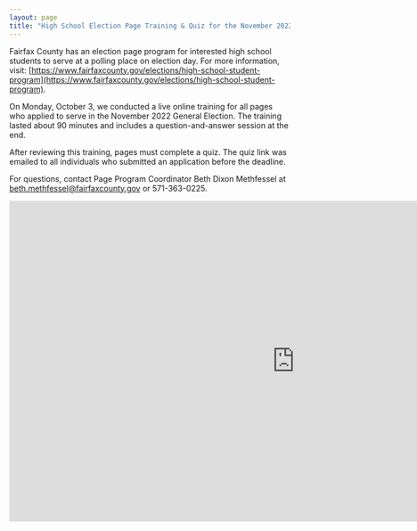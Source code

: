 ```yaml
---
layout: page
title: "High School Election Page Training & Quiz for the November 2022 Election"
---
```


Fairfax County has an election page program for interested high school students to serve at a polling place on election day. For more information, visit: [https://www.fairfaxcounty.gov/elections/high-school-student-program](https://www.fairfaxcounty.gov/elections/high-school-student-program).

On Monday, October 3, we conducted a live online training for all pages who applied to serve in the November 2022 General Election. The training lasted about 90 minutes and includes a question-and-answer session at the end.

After reviewing this training, pages must complete a quiz. The quiz link was emailed to all individuals who submitted an application before the deadline.

For questions, contact Page Program Coordinator Beth Dixon Methfessel at beth.methfessel@fairfaxcounty.gov or 571-363-0225.

<iframe width="1024" height="576" src="https://www.youtube.com/embed/CP2XJUjeokU" title="YouTube video player" frameborder="0" allow="accelerometer; autoplay; clipboard-write; encrypted-media; gyroscope; picture-in-picture" allowfullscreen></iframe>